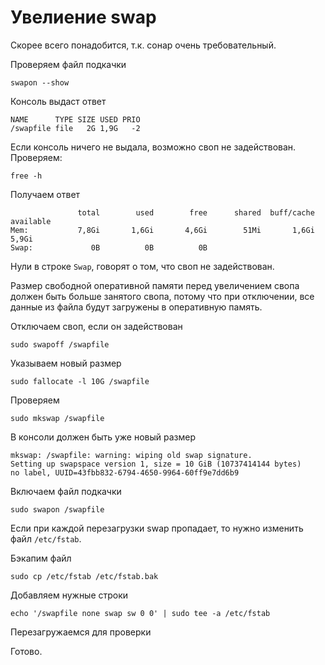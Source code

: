 # Увелиение swap

Скорее всего понадобится, т.к. сонар очень требовательный.

Проверяем файл подкачки
```
swapon --show
```

Консоль выдаст ответ
```
NAME      TYPE SIZE USED PRIO
/swapfile file   2G 1,9G   -2
```

Если консоль ничего не выдала, возможно своп не задействован. Проверяем:
```
free -h
```
Получаем ответ
```
               total        used        free      shared  buff/cache   available
Mem:           7,8Gi       1,6Gi       4,6Gi        51Mi       1,6Gi       5,9Gi
Swap:             0B          0B          0B
```
Нули в строке `Swap`, говорят о том, что своп не задействован.

Размер свободной оперативной памяти перед увеличением свопа должен быть больше занятого свопа, потому что при отключении, все данные из файла будут загружены в оперативную память.

Отключаем своп, если он задействован
```
sudo swapoff /swapfile
```

Указываем новый размер
```
sudo fallocate -l 10G /swapfile
```

Проверяем
```
sudo mkswap /swapfile
```

В консоли должен быть уже новый размер
```
mkswap: /swapfile: warning: wiping old swap signature.
Setting up swapspace version 1, size = 10 GiB (10737414144 bytes)
no label, UUID=43fbb832-6794-4650-9964-60ff9e7dd6b9
```

Включаем файл подкачки
```
sudo swapon /swapfile
```

Если при каждой перезагрузки swap пропадает, то нужно изменить файл `/etc/fstab`.

Бэкапим файл
```
sudo cp /etc/fstab /etc/fstab.bak
```

Добавляем нужные строки

```
echo '/swapfile none swap sw 0 0' | sudo tee -a /etc/fstab
```
Перезагружаемся для проверки

Готово.